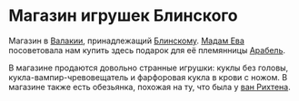 # Магазин игрушек Блинского

Магазин в [Валакии](vallaki.md), принадлежащий [Блинскому](../characters/npc/blinsky.md). [Мадам Ева](../characters/npc/madam-eva.md) посоветовала нам купить здесь подарок для её племянницы [Арабель](../characters/npc/arabelle.md).

В магазине продаются довольно странные игрушки: куклы без головы, кукла-вампир-чревовещатель и фарфоровая кукла в крови с ножом. В магазине также есть обезьянка, похожая на ту, что была у [ван Рихтена](../characters/npc/rudolph-van-richten.md).
